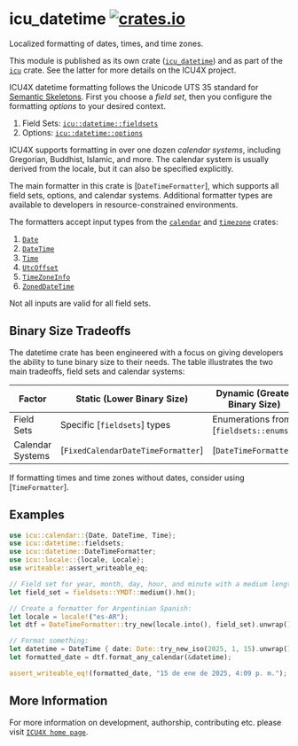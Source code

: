 # icu_datetime [![crates.io](https://img.shields.io/crates/v/icu_datetime)](https://crates.io/crates/icu_datetime)

<!-- cargo-rdme start -->

Localized formatting of dates, times, and time zones.

This module is published as its own crate ([`icu_datetime`](https://docs.rs/icu_datetime/latest/icu_datetime/))
and as part of the [`icu`](https://docs.rs/icu/latest/icu/) crate. See the latter for more details on the ICU4X project.

ICU4X datetime formatting follows the Unicode UTS 35 standard for [Semantic Skeletons](https://unicode.org/reports/tr35/tr35-dates.html#Semantic_Skeletons).
First you choose a _field set_, then you configure the formatting _options_ to your desired context.

1. Field Sets: [`icu::datetime::fieldsets`](fieldsets)
2. Options: [`icu::datetime::options`](options)

ICU4X supports formatting in over one dozen _calendar systems_, including Gregorian, Buddhist,
Islamic, and more. The calendar system is usually derived from the locale, but it can also be
specified explicitly.

The main formatter in this crate is [`DateTimeFormatter`], which supports all field sets,
options, and calendar systems. Additional formatter types are available to developers in
resource-constrained environments.

The formatters accept input types from the [`calendar`](icu_calendar) and
[`timezone`](icu_timezone) crates:

1. [`Date`](icu_calendar::Date)
2. [`DateTime`](icu_calendar::DateTime)
3. [`Time`](icu_calendar::Time)
4. [`UtcOffset`](icu_timezone::UtcOffset)
5. [`TimeZoneInfo`](icu_timezone::TimeZoneInfo)
6. [`ZonedDateTime`](icu_timezone::ZonedDateTime)

Not all inputs are valid for all field sets.

## Binary Size Tradeoffs

The datetime crate has been engineered with a focus on giving developers the ability to
tune binary size to their needs. The table illustrates the two main tradeoffs, field sets
and calendar systems:

| Factor | Static (Lower Binary Size) | Dynamic (Greater Binary Size) |
|---|---|---|
| Field Sets | Specific [`fieldsets`] types | Enumerations from [`fieldsets::enums`] |
| Calendar Systems | [`FixedCalendarDateTimeFormatter`] | [`DateTimeFormatter`] |

If formatting times and time zones without dates, consider using [`TimeFormatter`].

## Examples

```rust
use icu::calendar::{Date, DateTime, Time};
use icu::datetime::fieldsets;
use icu::datetime::DateTimeFormatter;
use icu::locale::{locale, Locale};
use writeable::assert_writeable_eq;

// Field set for year, month, day, hour, and minute with a medium length:
let field_set = fieldsets::YMDT::medium().hm();

// Create a formatter for Argentinian Spanish:
let locale = locale!("es-AR");
let dtf = DateTimeFormatter::try_new(locale.into(), field_set).unwrap();

// Format something:
let datetime = DateTime { date: Date::try_new_iso(2025, 1, 15).unwrap(), time: Time::try_new(16, 9, 35, 0).unwrap() };
let formatted_date = dtf.format_any_calendar(&datetime);

assert_writeable_eq!(formatted_date, "15 de ene de 2025, 4:09 p. m.");
```

<!-- cargo-rdme end -->

## More Information

For more information on development, authorship, contributing etc. please visit [`ICU4X home page`](https://github.com/unicode-org/icu4x).
